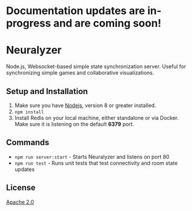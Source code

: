 # Documentation updates are in-progress and are coming soon!

# Neuralyzer
Node.js, Websocket-based simple state synchronization server. Useful for synchronizing simple games and collaborative visualizations.

## Setup and Installation
1. Make sure you have [Nodejs](https://nodejs.org/en/), version 8 or greater installed.
2. `npm install`
3. Install Redis on your local machine, either standalone or via Docker. Make sure it is listening on the default **6379** port.

## Commands
- `npm run server:start` - Starts Neuralyzer and listens on port 80
- `npm run test` - Runs unit tests that test connectivity and room state updates

## License
[Apache 2.0](https://www.apache.org/licenses/LICENSE-2.0)
